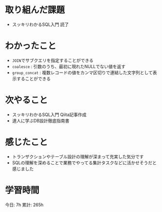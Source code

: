 # 取り組んだ課題 
+ スッキリわかるSQL入門 読了
# わかったこと 
+ `JOIN`でサブクエリを指定することができる
+ `coalesce` : 引数のうち、最初に現れたNULLでない値を返す
+ `group_concat` : 複数レコードの値をカンマ区切りで連結した文字列として表示することができる
# 次やること
+ スッキリわかるSQL入門 Qiita記事作成
+ 達人に学ぶDB設計徹底指南書 
# 感じたこと
+ トランザクションやテーブル設計の理解が深まって充実した気分です
+ SQLの理解を深めることで業務でやってる集計タスクなどに活かせそうだと感じました
# 学習時間  
今日: 7h 
累計: 265h 

